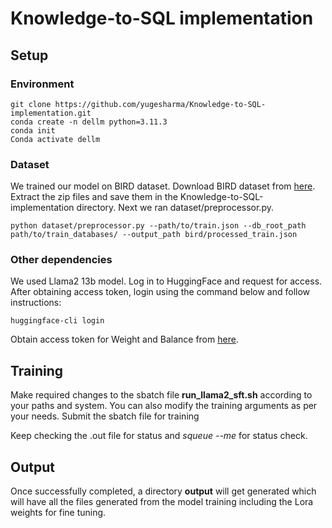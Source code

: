 # Knowledge-to-SQL implementation


## Setup

### Environment

```
git clone https://github.com/yugesharma/Knowledge-to-SQL-implementation.git
conda create -n dellm python=3.11.3
conda init
Conda activate dellm
```

### Dataset
We trained our model on BIRD dataset. Download BIRD dataset from [here](https://bird-bench.github.io/). Extract the zip files and save them in the Knowledge-to-SQL-implementation directory. Next we ran dataset/preprocessor.py.

```
python dataset/preprocessor.py --path/to/train.json --db_root_path path/to/train_databases/ --output_path bird/processed_train.json
```

### Other dependencies
We used Llama2 13b model. Log in to HuggingFace and request for access. After obtaining access token, login using the command below and follow instructions:

```
huggingface-cli login
```

Obtain access token for Weight and Balance from [here](https://wandb.ai/settings).

## Training

Make required changes to the sbatch file **run_llama2_sft.sh** according to your paths and system. You can also modify the training arguments as per your needs.
Submit the sbatch file for training

Keep checking the .out file for status and *squeue --me* for status check.

## Output

Once successfully completed, a directory **output** will get generated which will have all the files generated from the model training including the Lora weights for fine tuning.
